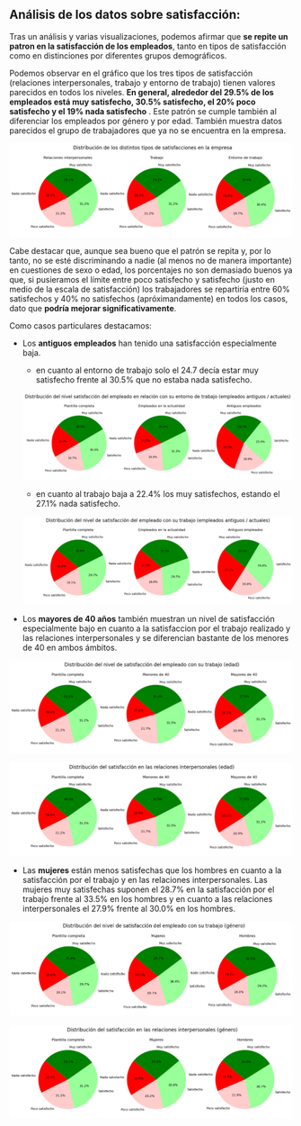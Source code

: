 ## Análisis de los datos sobre satisfacción:

Tras un análisis y varias visualizaciones, podemos afirmar que **se repite un patron en la satisfacción de los empleados**, tanto en tipos de satisfacción como en distinciones por diferentes grupos demográficos.

Podemos observar en el gráfico que los tres tipos de satisfacción (relaciones interpersonales, trabajo y entorno de trabajo) tienen valores parecidos en todos los niveles. **En general, alrededor del  29.5% de los empleados está muy satisfecho, 30.5% satisfecho, el 20% poco satisfecho y el 19% nada satisfecho** . Este patrón se cumple también al diferenciar los empleados por género y por edad. También muestra datos parecidos el grupo de trabajadores que ya no se encuentra en la empresa.

![istribución de los distintos tipos de satisfacciones en la empresa](../imagenes/satisfaccion1.png)

Cabe destacar que, aunque sea bueno que el patrón se repita y, por lo tanto, no se esté discriminando a nadie (al menos no de manera importante) en cuestiones de sexo o edad, los porcentajes no son demasiado buenos ya que, si pusieramos el límite entre poco satisfecho y satisfecho (justo en medio de la escala de satisfacción) los trabajadores se repartiría entre 60% satisfechos y 40% no satisfechos (apróximandamente) en todos los casos, dato que **podría mejorar significativamente**.


Como casos particulares destacamos: 

- Los **antiguos empleados** han tenido una satisfacción especialmente baja.
    - en cuanto al entorno de trabajo solo el 24.7 decía estar muy satisfecho frente al 30.5% que no estaba nada satisfecho.

    ![Distribución del nivel satisfacción del empleado en relación con su entorno de trabajo (empleados antiguos / actuales)](../imagenes/satisfaccion2.png)

    - en cuanto al trabajo baja a 22.4% los muy satisfechos, estando el 27.1% nada satisfecho.

    ![Distribución del nivel de satisfacción del empleado con su trabajo (empleados antiguos / actuales)](../imagenes/satisfaccion3.png)

- Los **mayores de 40 años** también muestran un nivel de satisfacción especialmente bajo en cuanto a la satisfaccion por el trabajo realizado y las relaciones interpersonales y se diferencian bastante de los menores de 40 en ambos ámbitos.

![Distribución del nivel de satisfacción del empleado con su trabajo (edad)](../imagenes/satisfaccion5.png)

![Distribución del satisfacción en las relaciones interpersonales (edad)](../imagenes/satisfaccion4.png)

- Las **mujeres** están menos satisfechas que los hombres en cuanto a la satisfacción por el trabajo y en las relaciones interpersonales. Las mujeres muy satisfechas suponen el 28.7% en la satisfacción por el trabajo frente al 33.5% en los hombres y en cuanto a las relaciones interpersonales el 27.9% frente al 30.0% en los hombres.

![Distribución del nivel de satisfacción del empleado con su trabajo (género)](../imagenes/satisfaccion6.png)

![Distribución del satisfacción en las relaciones interpersonales (género)](../imagenes/satisfaccion7.png)